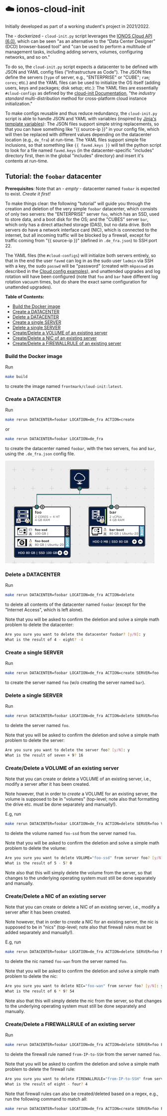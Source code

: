 # :cloud: ionos-cloud-init

Initially developed as part of a working student's project in 2021/2022.

The - dockerized - `cloud-init.py` script leverages the [IONOS Cloud API (6.0)](https://api.ionos.com/docs/cloud/v6/), which can be seen "as an alternative to the "Data Center Designer" (DCD) browser-based tool" and "can be used to perform a multitude of management tasks, including adding servers, volumes, configuring networks, and so on."

To do so, the `cloud-init.py` script expects a datacenter to be defined with JSON and YAML config files ("Infrastructure as Code"). The JSON files define the servers (`type` of server, e.g., "ENTERPRISE" or "CUBE"; `ram`; `cores`; etc.) and the YAML files can be used to initialize the OS itself (adding users, keys and packages; disk setup; etc.): The YAML files are essentially `#cloud-configs` as defined by the [cloud-init Documentation](https://cloudinit.readthedocs.io/en/latest/), "the *industry standard* multi-distribution method for cross-platform cloud instance initialization."

To make configs reusable and thus reduce redundancy, the `cloud-init.py` script is able to handle JSON and YAML with variables (inspired by [Jinja's template variables](https://jinja.palletsprojects.com/en/3.1.x/templates/#variables)): The JSON files support simple string replacements, so that you can have something like "{{ source-ip }}" in your config file, which will then be replaced with different values depending on the datacenter location (e.g., `de_fra`) at run-time. The YAML files support simple file inclusions, so that something like `{{ favmd.keys }}` will tell the python script to look for a file named `favmd.keys` (in the datacenter-specific "includes" directory first, then in the global "includes" directory) and insert it's contents at run-time.

## Tutorial: the `foobar` datacenter

**Prerequisites**: Note that an - *empty* - datacenter named `foobar` is expected to exist. *Create it first!*

To make things clear: the following "tutorial" will guide you through the creation and deletion of the very simple `foobar` datacenter, which consists of only two servers: the "ENTERPRISE" server `foo`, which has an SSD, used to store data, and a boot disk for the OS; and the "CUBES" server `bar`, which only has a direct attached storage (DAS), but no data drive. Both servers do have a network interface card (NIC), which is connected to the internet, but all incoming traffic will be blocked by a firewall, except for traffic coming from "{{ source-ip }}" (defined in `.de_fra.json`) to SSH port 22.

The YAML files (the `#cloud-configs`) will initialize both servers entirely, so that in the end the user `favmd` can log in as the sudo user `ladmin` via SSH with a key, the sudo `passwd` will be "password" (created with `mkpasswd` as described in the [Cloud config examples](https://cloudinit.readthedocs.io/en/latest/topics/examples.html)), and unattended upgrades and log rotation will have been configured (note that `foo` and `bar` have different log rotation vacuum times, but do share the exact same configuration for unattended upgrades).

**Table of Contents:**

- [Build the Docker image](#build-the-docker-image)
- [Create a DATACENTER](#create-a-datacenter)
- [Delete a DATACENTER](#delete-a-datacenter)
- [Create a single SERVER](#create-a-single-server)
- [Delete a single SERVER](#delete-a-single-server)
- [Create/Delete a VOLUME of an existing server](#createdelete-a-volume-of-an-existing-server)
- [Create/Delete a NIC of an existing server](#createdelete-a-nic-of-an-existing-server)
- [Create/Delete a FIREWALLRULE of an existing server](#createdelete-a-firewallrule-of-an-existing-server)

### Build the Docker image

Run

```sh
make build
```

to create the image named `frontmark/cloud-init:latest`.

### Create a DATACENTER

Run

```sh
make rerun DATACENTER=foobar LOCATION=de_fra ACTION=create
```

or

```sh
make rerun DATACENTER=foobar LOCATION=de_fra
```

to create the datacenter named `foobar`,
with the two servers, `foo` and `bar`,
using the `.de_fra.json` config file.

![foobar.png](datacenters/foobar/images/foobar.png)

### Delete a DATACENTER

Run

```sh
make rerun DATACENTER=foobar LOCATION=de_fra ACTION=delete
```

to delete all contents of the datacenter named `foobar`
(except for the "Internet Access", which is left alone).

Note that you will be asked to confirm the deletion
and solve a simple math problem to delete the datacenter:

```sh
Are you sure you want to delete the datacenter foobar? [y/N]: y
What is the result of 4 - eight? -4
```

### Create a single SERVER

Run

```sh
make rerun DATACENTER=foobar LOCATION=de_fra ACTION=create SERVER=foo
```

to create the server named `foo` (w/o creating the server named `bar`).

### Delete a single SERVER

Run

```sh
make rerun DATACENTER=foobar LOCATION=de_fra ACTION=delete SERVER=foo
````

to delete the server named `foo`.

Note that you will be asked to confirm the deletion
and solve a simple math problem to delete the server:

```sh
Are you sure you want to delete the server foo? [y/N]: y
What is the result of seven + 9? 16
```

### Create/Delete a VOLUME of an existing server

Note that you can create or delete a VOLUME of an existing server,
i.e., modify a server after it has been created.

Note however, that in order to *create* a VOLUME for an existing server,
the volume is supposed to be in "volumes" (top-level; note also that
formatting the drive etc. must be done separately and manually!).

E.g, run

```sh
make rerun DATACENTER=foobar LOCATION=de_fra ACTION=delete SERVER=foo VOLUME=foo-ssd
```

to delete the volume named `foo-ssd` from the server named `foo`.

Note that you will be asked to confirm the deletion
and solve a simple math problem to delete the volume:

```sh
Are you sure you want to delete VOLUME="foo-ssd" from server foo? [y/N]: y
What is the result of 5 - 5? 0
```

Note also that this will simply delete the volume from the server,
so that changes to the underlying operating system
must still be done separately and manually.

### Create/Delete a NIC of an existing server

Note that you can create or delete a NIC of an existing server,
i.e., modify a server after it has been created.

Note however, that in order to *create* a NIC for an existing server,
the nic is supposed to be in "nics" (top-level; note also that
firewall rules must be added separately and manually!).

E.g, run

```sh
make rerun DATACENTER=foobar LOCATION=de_fra ACTION=delete SERVER=foo NIC=foo-wan
```

to delete the nic named `foo-wan` from the server named `foo`.

Note that you will be asked to confirm the deletion
and solve a simple math problem to delete the nic:

```sh
Are you sure you want to delete NIC="foo-wan" from server foo? [y/N]: y
What is the result of 6 * 9? 54
```

Note also that this will simply delete the nic from the server,
so that changes to the underlying operating system
must still be done separately and manually.

### Create/Delete a FIREWALLRULE of an existing server

Run

```sh
make rerun DATACENTER=foobar LOCATION=de_fra ACTION=delete SERVER=foo FIREWALLRULE="from-IP-to-SSH"
```

to delete the firewall rule named `from-IP-to-SSH` from the server named `foo`.

Note that you will be asked to confirm the deletion
and solve a simple math problem to delete the firewall rule:

```sh
Are you sure you want to delete FIREWALLRULE="from-IP-to-SSH" from server foo? [y/N]: y
What is the result of eight - four? 4
```

Note that firewall rules can also be created/deleted based on a regex,
e.g., run the following command to match all:

```sh
make rerun DATACENTER=foobar LOCATION=de_fra ACTION=create SERVER=foo FIREWALLRULE=".*"
```
